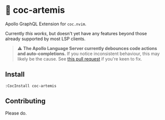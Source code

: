 # 🏹 coc-artemis

Apollo GraphQL Extension for `coc.nvim`.

Currently _this works_, but doesn't yet have any features beyond those already supported by most LSP clients.

> :warning: **The Apollo Language Server currently debounces code actions and auto-completions.** If you notice inconsistent behaviour, this may likely be the cause. See [this pull request](https://github.com/apollographql/apollo-tooling/pull/1593) if you're keen to fix.

## Install

`:CocInstall coc-artemis`

## Contributing

Please do.
